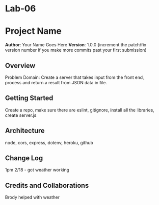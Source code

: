 # Lab-06

# Project Name

**Author**: Your Name Goes Here
**Version**: 1.0.0 (increment the patch/fix version number if you make more commits past your first submission)

## Overview
Problem Domain: Create a server that takes input from the front end, process and return a result from JSON data in file.

## Getting Started
Create a repo, make sure there are eslint, gitignore, install all the libraries, create server.js

## Architecture
node, cors, express, dotenv, heroku, github

## Change Log
1pm 2/18 - got weather working

## Credits and Collaborations
Brody helped with weather